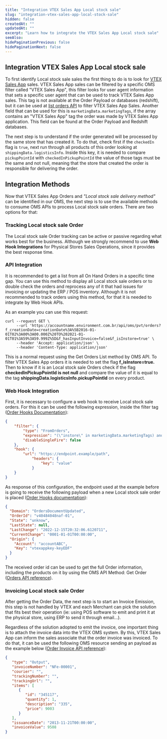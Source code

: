 ```yaml
---
title: "Integration VTEX Sales App Local stock sale"
slug: "integration-vtex-sales-app-local-stock-sale"
hidden: false
createdAt: ""
updatedAt: ""
excerpt: "Learn how to integrate the VTEX Sales App Local stock sale"
seeAlso:
hidePaginationPrevious: false
hidePaginationNext: false
---
```

## Integration VTEX Sales App Local stock sale

To first identify Local stock sale sales the first thing to do is to look for [VTEX Sales App](https://help.vtex.com/en/tracks/instore-getting-started-and-setting-up--zav76TFEZlAjnyBVL5tRc/7fnnVlG3Kv1Tay9iagc5yf) sales. VTEX Sales App sales can be filtered by a specific OMS filter called "VTEX Sales App", this filter looks for user agent information that sets a specific user agent that can be used to track VTEX Sales App sales. This tag is not available at the Order Payload or databases (redshift), but it can be used at [list orders API](https://developers.vtex.com/vtex-rest-api/reference/listorders) to filter VTEX Sales App Sales. Another field that can be used for this is `marketingData.marketingTags`, if the array contains an "VTEX Sales App" tag the order was made by VTEX Sales App application. This field can be found at the Order Payload and Redshift databases.

The next step is to understand if the order generated will be processed by the same store that has created it. To do that, check first if the `checkedIn` flag is `true`, next run through all products of this order looking at  `shippingData.logisticsInfo`. Inside this key, it is needed to compare `pickupPointId` with `checkedInPickupPointId` the value of those tags must be the same and not null, meaning that the store that created the order is responsible for delivering the order.

## Integration Methods

Now that VTEX Sales App Orders and _"Local stock sale delivery method"_ can be identified in our OMS, the next step is to use the available methods to consume OMS APIs to process Local stock sale orders. There are two options for that:

### Tracking Local stock sale Order

The Local stock sale Order tracking can be active or passive regarding what works best for the business. Although we strongly recommend to use **Web Hook Integrations** for Physical Stores Sales Operations, since it provides the best response time.

### API Integration

It is recommended to get a list from all On Hand Orders in a specific time gap. You can use this method to display all Local stock sale orders or to double check the orders and reprocess any of it that had issues for invoicing or updating the ERP / POS inventory. Although it is not recommended to track orders using this method, for that it is needed to integrate by Web Hook APIs.

As an example you can use this request:

```shell
curl --request GET \
     --url 'https://accountname.environment.com.br/api/oms/pvt/orders?f_creationDate=creationDate%3A%5B2016-01-01T02%3A00%3A00.000Z%20TO%202021-01-01T01%3A59%3A59.999Z%5D&f_hasInputInvoice=false&f_isInstore=true' \
     --header 'Accept: application/json' \
     --header 'Content-Type: application/json'
```

This is a normal request using the Get Orders List method by OMS API. To filter VTEX Sales App orders it is needed to set the flag **f_isInstore=true.** Then to know if it is an Local stock sale Orders check if the flag **checkedInPickupPointId is not null** and compare the value of it is equal to the tag **shippingData.logisticsInfo.pickupPointId** on every product.

### Web Hook Integration

First, it is necessary to configure a web hook to receive Local stock sale orders. For this it can be used the following expression, inside the filter tag  ([Order Hooks Documentation](https://developers.vtex.com/vtex-rest-api/docs/orders-feed#configuration-1)):

```json
{
    "filter": {
        "type": "FromOrders",
        "expression": "(\"instore\" in marketingData.marketingTags) and (checkedInPickupPointId != null) and (checkedInPickupPointId in shippingData.logisticsInfo[].pickupPointId)",
        "disableSingleFire": false
    },
    "hook": {
        "url": "https://endpoint.example/path",
            "headers": {
                "key": "value"
            }
    }
}
```

As response of this configuration, the endpoint used at the example before is going to receive the following payload when a new Local stock sale order is placed ([Order Hooks documentation](https://developers.vtex.com/vtex-rest-api/docs/orders-feed#hook-notifications)):

```json
{
  "Domain": "OrdersDocumentUpdated",
  "OrderId": "v40484048naf-01",
  "State": "unknow",
  "LastState": null,
  "LastChange": "2022-12-15T20:32:06.6120711",
  "CurrentChange": "0001-01-01T00:00:00",
  "Origin": {
    "Account": "accountABC",
    "Key": "vtexappkey-keyEDF"
  }
}
```

The received order id can be used to get the full Order information, including the products on it by using the OMS API Method: Get Order ([Orders API reference](https://developers.vtex.com/vtex-rest-api/reference/getorder)).


### Invoicing Local stock sale Order

After getting the Order Data, the next step is to start an Invoice Emission, this step is not handled by VTEX and each Merchant can pick the solution that fits best their operation (ie: using POS software to emit and print it at the physical store, using ERP to send it through email…).

Regardless of the solution adopted to emit the invoice, one important thing is to attach the invoice data into the VTEX OMS system. By this, VTEX Sales App can inform the sales associate that the order invoice was invoiced. To do that, it can be used the following OMS resource sending an payload as the example below ([Order Invoice API reference](https://developers.vtex.com/vtex-rest-api/reference/invoicenotification)):

```json
{
   "type": "Output",
   "invoiceNumber": "NFe-00001",
   "courier": "",
   "trackingNumber": "",
   "trackingUrl": "",
   "items": [
      {
         "id": "345117",
         "quantity": 1,
         "description": "335",
         "price": 9003
      }
   ],
   "issuanceDate": "2013-11-21T00:00:00",
   "invoiceValue": 9508
}
```


